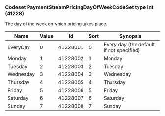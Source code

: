 ### Codeset PaymentStreamPricingDayOfWeekCodeSet type int (41228)

The day of the week on which pricing takes place.

| Name      | Value | Id       | Sort | Synopsis                                 |
|-----------|-------|----------|------|------------------------------------------|
| EveryDay  | 0     | 41228001 | 0    | Every day (the default if not specified) |
| Monday    | 1     | 41228002 | 1    | Monday                                   |
| Tuesday   | 2     | 41228003 | 2    | Tuesday                                  |
| Wednesday | 3     | 41228004 | 3    | Wednesday                                |
| Thursday  | 4     | 41228005 | 4    | Thursday                                 |
| Friday    | 5     | 41228006 | 5    | Friday                                   |
| Saturday  | 6     | 41228007 | 6    | Saturday                                 |
| Sunday    | 7     | 41228008 | 7    | Sunday                                   |

